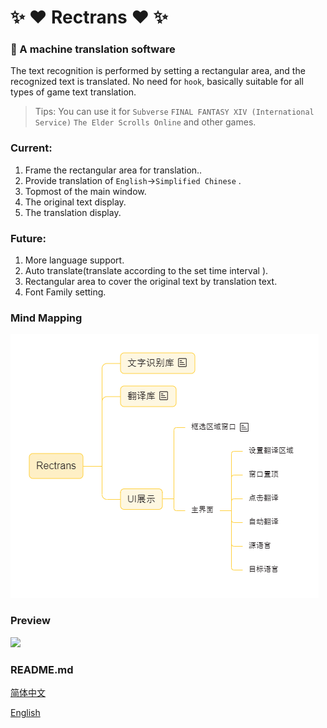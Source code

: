 # :sparkles: :heart: Rectrans :heart: :sparkles:


### :unicorn: A machine translation software 

The text recognition is performed by setting a rectangular area,
and the recognized text is translated. No need for `hook`, basically suitable for all types of game text translation. 

> Tips: You can use it for `Subverse` `FINAL FANTASY XIV (International Service)` `The Elder Scrolls Online` and other games. 

### Current: 

1. Frame the rectangular area for translation..
2. Provide translation of `English`→`Simplified Chinese` .
3. Topmost of the main window. 
4. The original text display. 
5. The translation display. 

### Future:

1. More language support.
2. Auto translate(translate according to the set time interval ).
3. Rectangular area to cover the original text by translation text.
4. Font Family setting.

### Mind Mapping

![](mind.png)


### Preview

![](preview1.png)


### README.md

[简体中文](README.md)

[English](README.en.md)
